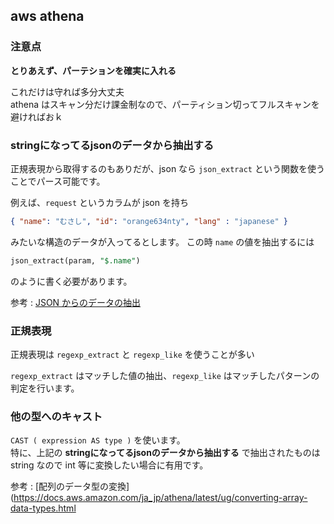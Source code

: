 aws athena
---

### 注意点

**とりあえず、パーテションを確実に入れる**

これだけは守れば多分大丈夫  
athena はスキャン分だけ課金制なので、パーティション切ってフルスキャンを避ければおｋ

### stringになってるjsonのデータから抽出する

正規表現から取得するのもありだが、json なら `json_extract` という関数を使うことでパース可能です。

例えば、`request` というカラムが json を持ち

```json
{ "name": "むさし", "id": "orange634nty", "lang" : "japanese" }
```

みたいな構造のデータが入ってるとします。
この時 `name` の値を抽出するには

```sql
json_extract(param, "$.name")
```

のように書く必要があります。

参考 : [JSON からのデータの抽出](https://docs.aws.amazon.com/ja_jp/athena/latest/ug/extracting-data-from-JSON.html)

### 正規表現

正規表現は `regexp_extract` と `regexp_like` を使うことが多い

`regexp_extract` はマッチした値の抽出、`regexp_like` はマッチしたパターンの判定を行います。

### 他の型へのキャスト

`CAST ( expression AS type )` を使います。  
特に、上記の **stringになってるjsonのデータから抽出する** で抽出されたものは string なので int 等に変換したい場合に有用です。

参考 : [配列のデータ型の変換](https://docs.aws.amazon.com/ja_jp/athena/latest/ug/converting-array-data-types.html
